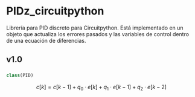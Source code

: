 # PIDz_circuitpython
Librería para PID discreto para Circuitpython. Está implementado en un objeto que actualiza los errores pasados y las variables de control dentro de una ecuación de diferencias.

## v1.0

### 
```python
class(PID)
```

$$
c[k] = c[k-1] + q_0 \cdot e[k] + q_1 \cdot e[k-1] + q_2 \cdot e[k-2]
$$


